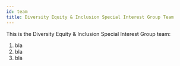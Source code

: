 ```yaml
---
id: team
title: Diversity Equity & Inclusion Special Interest Group Team
---
```


This is the Diversity Equity & Inclusion Special Interest Group team:
1. bla
2. bla
3. bla
